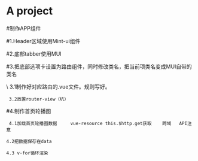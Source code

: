 # A project

#制作APP组件

#1.Header区域使用Mint-ui组件

#2.底部tabber使用MUI

#3.把底部选项卡设置为路由组件，同时修改类名，把当前项类名变成MUI自带的类名
   
  \     3.1制作好对应路由的.vue文件。规则写好。
   
     3.2放置router-view（坑）

#4.制作首页轮播图
   
     4.1加载首页轮播图数据     vue-resource this.$http.get获取    跨域   API注意
  
    4.2把数据保存在data
  
    4.3 v-for循环渲染
